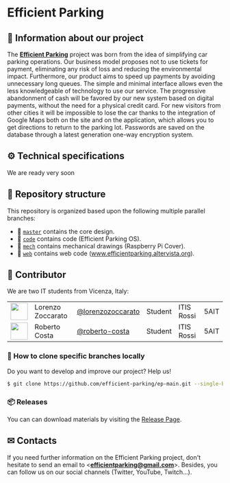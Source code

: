 Efficient Parking
==============

## 📜 Information about our project
The [**Efficient Parking**](http://efficientparking.altervista.org/) project was born from the idea of simplifying car parking operations. Our business model proposes not to use tickets for payment, eliminating any risk of loss and reducing the environmental impact. Furthermore, our product aims to speed up payments by avoiding unnecessary long queues. The simple and minimal interface allows even the less knowledgeable of technology to use our service. The progressive abandonment of cash will be favored by our new system based on digital payments, without the need for a physical credit card.
For new visitors from other cities it will be impossible to lose the car thanks to the integration of Google Maps both on the site and on the application, which allows you to get directions to return to the parking lot.
Passwords are saved on the database through a latest generation one-way encryption system.

## ⚙ Technical specifications

We are ready very soon

## 🌳 Repository structure
This repository is organized based upon the following multiple parallel branches:
- 🔘 [`master`](../../tree/master) contains the core design.
- 🔘 [`code`](../../tree/code) contains code (Efficient Parking OS).
- 🔘 [`mech`](../../tree/mech) contains mechanical drawings (Raspberry Pi Cover).
- 🔘 [`web`](../../tree/web) contains web code (www.efficientparking.altervista.org).

## 👥 Contributor

We are two IT students from Vicenza, Italy:

| | | | | | |
|:---|:---|:---|:---:|:---|:---|
| [<img src="https://github.com/lorenzozoccarato.png" width="40">](https://github.com/lorenzozoccarato) | Lorenzo Zoccarato | [@lorenzozoccarato](https://github.com/lorenzozoccarato) | Student |ITIS Rossi| 5AIT|
| [<img src="https://github.com/roberto-costa.png" width="40">](https://github.com/roberto-costa) | Roberto Costa | [@roberto-costa](https://github.com/roberto-costa) | Student |ITIS Rossi| 5AIT|

### 🔽 How to clone specific branches locally
Do you want to develop and improve our project? Help us!
```sh
$ git clone https://github.com/efficient-parking/ep-main.git --single-branch --branch <branch-name>
```
### 📦 Releases
You can can download materials by visiting the [Release Page](../../releases).

## ✉ Contacts
If you need further information on the Efficient Parking project, don't hesitate to send an email to <**efficientparking@gmail.com**>. 
Besides, you can follow us on our social channels (Twitter, YouTube, Twitch...).
